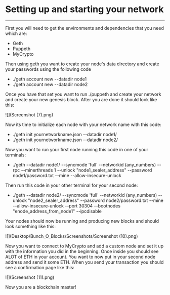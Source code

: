 # Setting up and starting your network 
---
First you will need to get the environments and dependencies that you need which are:
* Geth
* Puppeth
* MyCrypto

Then using geth you want to create your node's data directory and create your passwords using the following code
* ./geth account new --datadir node1
* ./geth account new --datadir node2

Once you have that set you want to run ./puppeth and create your network and create your new genesis block. After you are done it should look like this:

![](Screenshot (7).png)

Now its time to initialize each node with your network name with this code:
* ./geth init yournetworkname.json --datadir node1/
* ./geth init yournetworkname.json --datadir node2/

Now you want to run your first node running this code in one of your terminals:
* ./geth --datadir node1/ --syncmode 'full' --networkid (any_numbers) --rpc --minerthreads 1 --unlock "node1_sealer_address" --password node1/password.txt --mine --allow-insecure-unlock

Then run this code in your other terminal for your second node:
* ./geth --datadir node2/ --syncmode 'full' --networkid (any_numbers) --unlock "node2_sealer_address" --password node2/password.txt --mine --allow-insecure-unlock --port 30304 --bootnodes "enode_address_from_node1" --ipcdisable

Your nodes should now be running and producing new blocks and should look something like this:


![](Desktop/Bunch_O_Blocks/Screenshots/Screenshot (10).png)

Now you want to connect to MyCrypto and add a custom node and set it up with the information you did in the beginning. Once inside you should see ALOT of ETH in your account. You want to now put in your second node address and send it some ETH. When you send your transaction you should see a confirmation page like this:

![](Screenshot (11).png)

Now you are a blockchain master! 